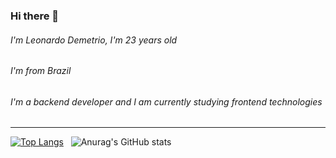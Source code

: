 ### Hi there 👋


###### I'm Leonardo Demetrio, I'm 23 years old
###### I'm from Brazil
###### I'm a backend developer and I am currently studying frontend technologies

---

[![Top Langs](https://github-readme-stats.vercel.app/api/top-langs/?username=leovd100)](https://github.com/leovd100/github-readme-stats) &nbsp; ![Anurag's GitHub stats](https://github-readme-stats.vercel.app/api?username=leovd100&show_icons=true&theme=radical)




<!--
**leovd100/leovd100** is a ✨ _special_ ✨ repository because its `README.md` (this file) appears on your GitHub profile.

Here are some ideas to get you started:

- 🔭 I’m currently working on ...
- 🌱 I’m currently learning ...
- 👯 I’m looking to collaborate on ...
- 🤔 I’m looking for help with ...
- 💬 Ask me about ...
- 📫 How to reach me: ...
- 😄 Pronouns: ...
- ⚡ Fun fact: ...
-->
